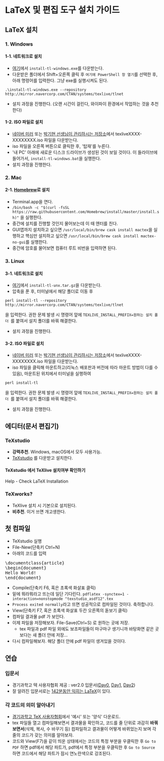 # LaTeX 및 편집 도구 설치 가이드
## LaTeX 설치
### 1. Windows
#### 1-1. 네트워크로 설치
 - [여기](http://mirror.navercorp.com/CTAN/systems/texlive/tlnet/install-tl-windows.exe)에서 `install-tl-windows.exe`를 다운받는다.
 - 다운받은 폴더에서 Shift+오른쪽 클릭 후 `여기에 PowerShell 창 열기`를 선택한 후, 아래 명령어를 입력한다. 그냥 exe를 실행시켜도 된다.
 ```
 .\install-tl-windows.exe --repository http://mirror.navercorp.com/CTAN/systems/texlive/tlnet
 ```
 - 설치 과정을 진행한다. (오랜 시간이 걸린다, 와이파이 환경에서 작업하는 것을 추천한다)
 
#### 1-2. ISO 파일로 설치
 - [네이버 미러](http://mirror.navercorp.com/CTAN/systems/texlive/Images) 또는 [박기현 선생님이 관리하시는 저장소](http://gofile.me/3SyFU/mqwExIgLI)에서 texliveXXXX-XXXXXXXX.iso 파일을 다운받는다.
 - iso 파일을 오른쪽 버튼으로 클릭한 후, '탑재'를 누른다.
 - '내 PC' 아래에 새로운 디스크 드라이브가 생성된 것이 보일 것이다. 이 들라이브에 들어가서, `install-tl-windows.bat`을 실행한다.
 - 설치 과정을 진행한다.
 
### 2. Mac
#### 2-1. [Homebrew](https://brew.sh/index_ko)로 설치
- Terminal.app을 연다.
- `/bin/bash -c "$(curl -fsSL https://raw.githubusercontent.com/Homebrew/install/master/install.sh)"` 을 실행한다.
- 중간에 설치를 진행할 것인지 물어보는데 이 때 엔터를 친다. 
- GUI앱까지 설치하고 싶으면 `/usr/local/bin/brew cask install mactex`을 실행하고 핵심만 설치하고 싶으면 `/usr/local/bin/brew cask install mactex-no-gui`를 실행한다.
- 중간에 암호를 물어보면 컴퓨터 루트 비번을 입력하면 된다.

### 3. Linux
#### 3-1. 네트워크로 설치
 - [여기](http://mirror.navercorp.com/CTAN/systems/texlive/tlnet/install-tl-unx.tar.gz)에서 `install-tl-unx.tar.gz`을 다운받는다.
 - 압축을 푼 후, 터미널에서 해당 폴더로 이동 후
 ```
 perl install-tl --repository http://mirror.navercorp.com/CTAN/systems/texlive/tlnet
 ```
 을 입력한다. 권한 문제 발생 시 명령어 앞에 `TEXLIVE_INSTALL_PREFIX=원하는 설치 폴더 `를 붙여서 설치 폴더를 바꿔 해결한다.
 - 설치 과정을 진행한다.
 
#### 3-2. ISO 파일로 설치
 - [네이버 미러](http://mirror.navercorp.com/CTAN/systems/texlive/Images) 또는 [박기현 선생님이 관리하시는 저장소](http://gofile.me/3SyFU/mqwExIgLI)에서 texliveXXXX-XXXXXXXX.iso 파일을 다운받는다.
 - iso 파일을 클릭해 마운트하고(리눅스 배포판과 버전에 따라 마운트 방법이 다를 수 있음), 마운트된 위치에서 터미널을 실행하여 
 ```
 perl install-tl
 ```
 을 입력한다. 권한 문제 발생 시 명령어 앞에 `TEXLIVE_INSTALL_PREFIX=원하는 설치 폴더 `를 붙여서 설치 폴더를 바꿔 해결한다.
 - 설치 과정을 진행한다.
 
## 에디터(문서 편집기)
### TeXstudio
- **강력추천**. Windows, macOS에서 모두 사용가능.
- [TeXstudio](http://texstudio.org/) 를 다운받고 설치한다.

#### TeXstudio 에서 TeXlive 설치여부 확인하기
Help - Check LaTeX Installation

### TeXworks?
- TeXlive 설치 시 기본으로 설치된다.
- **비추천**. 이거 쓰면 개고생한다.

## 첫 컴파일
- TeXstudio 실행
- File-New(단축키 Ctrl+N)
- 아래의 코드를 입력
<pre>
\documentclass{article}
\begin{document}
Hello World!
\end{document}
</pre>
- Compile(단축키 F6, 혹은 초록색 화살표 클릭)
- 밑에 뭐라뭐라고 뜨는데 일단 기다린다. `pdflatex -synctex=1 -interaction=nonstopmode "texstudio_asdf12".tex` 
- `Process exited normally`라고 뜨면 성공적으로 컴파일된 것이다. 축하합니다.
- View(단축키 F7, 혹은 초록색 화살표 두칸 오른쪽의 돋보기 클릭)
- 컴파일 결과물 pdf 가 보인다.
- 이제 파일을 저장해보자. File-Save(Ctrl+S) 로 원하는 곳에 저장.
  - tex 파일과 pdf 파일 외에도 보조파일들이 마구마구 생기니까 바탕화면 같은 곳보다는 새 폴더 안에 저장...
- 다시 컴파일해보자. 해당 폴더 안에 pdf 파일이 생겨있을 것이다.
 
## 연습
### 입문서
- 경기과학고 텍 사용자협회 제공 : ver2.0 입문서([Day0](http://latex.gs.hs.kr/files/An-Introduction-to-LaTeX/An%20Introduction%20to%20LaTeX-ver2.0_beamer/GSHSLaTeXIntro_Day0.pdf), [Day1](http://latex.gs.hs.kr/files/An-Introduction-to-LaTeX/An%20Introduction%20to%20LaTeX-ver2.0_beamer/GSHSLaTeXIntro_Day1.pdf), [Day2](http://latex.gs.hs.kr/files/An-Introduction-to-LaTeX/An%20Introduction%20to%20LaTeX-ver2.0_beamer/GSHSLaTeXIntro_Day2.pdf))
- 잘 알려진 입문서로는 [142분동안 익히는 LaTeX](http://texdoc.net/texmf-dist/doc/latex/lshort-korean/lshort-kr.pdf)이 있다.

### 각 코드의 의미 알아내기
- [경기과학고 TeX 사용자협회](http://latex.gs.hs.kr)에서 '예시' 또는 '양식' 다운로드.
- tex 파일들 열고 컴파일해보면서 결과물을 확인하고, 코드를 줄 단위로 과감히 **바꿔보면서**(삭제, 복사, 수 바꾸기 등) 컴파일하고 결과물이 어떻게 바뀌었는지 보며 각 줄의 코드가 갖는 의미를 알아보자.
- 코드와 View(F7)을 같이 띄운 상태에서는 코드의 특정 부분을 우클릭한 후 `Go to PDF` 하면 pdf에서 해당 파트가, pdf에서 특정 부분을 우클릭한 후 `Go to Source` 하면 코드에서 해당 파트가 잠시 연노란색으로 강조된다.
